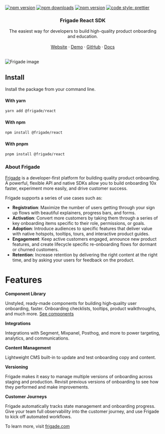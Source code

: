 [![npm version](https://img.shields.io/npm/v/@frigade/react)](https://www.npmjs.com/package/@frigade/react)
[![npm downloads](https://img.shields.io/npm/dw/@frigade/react)](https://www.npmjs.com/package/@frigade/react)
[![npm version](https://github.com/FrigadeHQ/javascript/actions/workflows/tests.yml/badge.svg)](https://github.com/FrigadeHQ/javascript/actions/workflows/tests.yml)
[![code style: prettier](https://img.shields.io/badge/code_style-prettier-ff69b4.svg)](https://github.com/prettier/prettier)

<H3 align="center"><strong>Frigade React SDK</strong></H3>
<div align="center">The easiest way for developers to build high-quality product onboarding and education.</div>
<br />
<div align="center">
<a href="https://frigade.com">Website</a> 
<span> · </span>
<a href="https://demo.frigade.com">Demo</a> 
<span> · </span>
<a href="https://github.com/FrigadeHQ">GitHub</a> 
<span> · </span>
<a href="https://docs.frigade.com">Docs</a></div>

<br />

![Frigade image](https://frigade.com/img/frigademetaimage-v2.png)

## Install

Install the package from your command line.

#### With yarn

```bash
yarn add @frigade/react
```

#### With npm

```bash
npm install @frigade/react
```

#### With pnpm

```bash
pnpm install @frigade/react
```

### About Frigade
[Frigade](<https://frigade.com>) is a developer-first platform for building quality product onboarding. A powerful, flexible API and native SDKs allow you to build onboarding 10x faster, experiment more easily, and drive customer success.

Frigade supports a series of use cases such as:

- **Registration**: Maximize the number of users getting through your sign up flows with beautiful explainers, progress bars, and forms.
- **Activation**: Convert more customers by taking them through a series of key onboarding items specific to their role, permissions, or goals.
- **Adoption**: Introduce audiences to specific features that deliver value with native hotspots, tooltips, tours, and interactive product guides.
- **Engagement**: Keep active customers engaged, announce new product features, and create lifecycle specific re-onboarding flows for dormant or churned customers.
- **Retention**: Increase retention by delivering the right content at the right time, and by asking your users for feedback on the product.


# Features

**Component Library**

Unstyled, ready-made components for building high‑quality user onboarding, faster. Onboarding checklists, tooltips, product walkthroughs, and much more. [See components](https://frigade.com/components)

**Integrations**

Integrations with Segment, Mixpanel, Posthog, and more to power targeting, analytics, and communications.

**Content Management**

Lightweight CMS built-in to update and test onboarding copy and content.

**Versioning**

Frigade makes it easy to manage multiple versions of onboarding across staging and production. Revisit previous versions of onboarding to see how they performed and make improvements.

**Customer Journeys**

Frigade automatically tracks state management and onboarding progress. Give your team full observability into the customer journey, and use Frigade to kick off automated workflows.


To learn more, visit [frigade.com](<https://frigade.com>)


